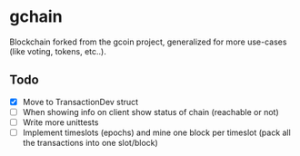 # gchain
Blockchain forked from the gcoin project, generalized for more use-cases (like voting, tokens, etc..).

## Todo
 - [x] Move to TransactionDev struct
 - [ ] When showing info on client show status of chain (reachable or not)
 - [ ] Write more unittests
 - [ ] Implement timeslots (epochs) and mine one block per timeslot (pack all the transactions into one slot/block)